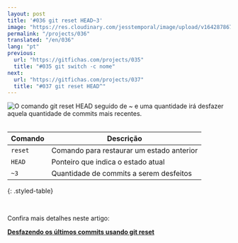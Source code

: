 ```yaml
---
layout: post
title: '#036 git reset HEAD~3'
image: "https://res.cloudinary.com/jesstemporal/image/upload/v1642878677/gitfichas/pt/036/thumbnail_roxgrs.jpg"
permalink: "/projects/036"
translated: "/en/036"
lang: "pt"
previous:
  url: "https://gitfichas.com/projects/035"
  title: "#035 git switch -c nome"
next:
  url: "https://gitfichas.com/projects/037"
  title: "#037 git reset HEAD^"
---
```


<img alt="O comando git reset HEAD seguido de ~ e uma quantidade irá desfazer aquela quantidade de commits mais recentes." src="https://res.cloudinary.com/jesstemporal/image/upload/v1642878677/gitfichas/pt/036/full_mstasz.jpg"><br><br>

| Comando | Descrição |
|---------|-------------|
| `reset` | Comando para restaurar um estado anterior |
| `HEAD` | Ponteiro que indica o estado atual |
| `~3` | Quantidade de commits a serem desfeitos |
{: .styled-table}

<br>

Confira mais detalhes neste artigo:

<a href="https://jtemporal.com/desfazendo-um-ou-mais-commits/">
  <strong>Desfazendo os últimos commits usando git reset</strong>
</a>
